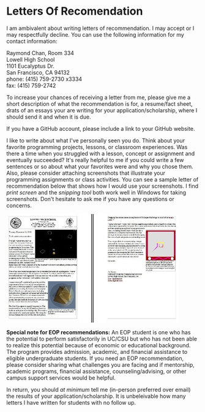 # Letters Of Recomendation
I am ambivalent about writing letters of recommendation. I may accept or I may respectfully decline. You can use the following information for my contact information:   

Raymond Chan, Room 334   
Lowell High School   
1101 Eucalyptus Dr.   
San Francisco, CA 94132   
phone: (415) 759-2730 x3334   
fax: (415) 759-2742   

To increase your chances of receiving a letter from me, please give me a short description of what the recommendation is for, a resume/fact sheet, drats of an essays your are writing for your application/scholarship, where I should send it and when it is due.  

If you have a GitHub account, please include a link to your GitHub website.

I like to write about what I've personally seen you do. Think about your favorite programming projects, lessons, or classroom experiences. Was there a time when you struggled with a lesson, concept or assignment and eventually succeeded? It's really helpful to me if you could write a few sentences or so about what your favorites were and why you chose them. Also, please consider attaching screenshots that illustrate your programming assignments or class activities. You can see a sample letter of recommendation below that shows how I would use your screenshots. I find *print screen* and the *snipping tool* both work well in Windows for taking screenshots. Don't hesitate to ask me if you have any questions or concerns.

![Sample Letter of Recommendation](SampleLetterOfRec.jpg)

**Special note for EOP recommendations:** An EOP student is one who has the potential to perform satisfactorily in UC/CSU but who has not been able to realize this potential because of economic or educational background. The program provides admission, academic, and financial assistance to eligible undergraduate students. If you need an EOP recommendation, please consider sharing what challenges you are facing and if mentorship, academic programs, financial assistance, counseling/advising, or other campus support services would be helpful.

In return, you should *at minimum* tell me (in-person preferred over email) the results of your application/scholarship. It is unbeleivable how many letters I have written for students with no follow up. 
